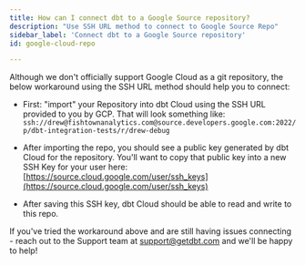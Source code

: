 ```yaml
---
title: How can I connect dbt to a Google Source repository?
description: "Use SSH URL method to connect to Google Source Repo"
sidebar_label: 'Connect dbt to a Google Source repository'
id: google-cloud-repo

---
```


Although we don't officially support Google Cloud as a git repository, the below workaround using the SSH URL method should help you to connect:

- First: "import" your Repository into dbt Cloud using the SSH URL provided to you by GCP. That will look something like: 
`ssh://drew@fishtownanalytics.com@source.developers.google.com:2022/p/dbt-integration-tests/r/drew-debug`

- After importing the repo, you should see a public key generated by dbt Cloud for the repository. You'll want to copy that public key into a new SSH Key for your user here: [https://source.cloud.google.com/user/ssh_keys](https://source.cloud.google.com/user/ssh_keys)

- After saving this SSH key, dbt Cloud should be able to read and write to this repo.

If you've tried the workaround above and are still having issues connecting - reach out to the Support team at support@getdbt.com and we'll be happy to help!
